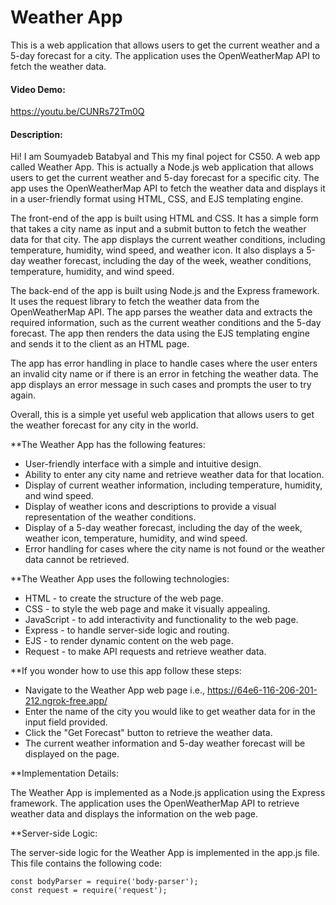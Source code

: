 
# Weather App

This is a web application that allows users to get the current weather and a 5-day forecast for a city. The application uses the OpenWeatherMap API to fetch the weather data.




#### Video Demo:

https://youtu.be/CUNRs72Tm0Q



#### Description:

Hi! I am Soumyadeb Batabyal and This my final poject for CS50. A web app called Weather App. This is actually a Node.js web application that allows users to get the current weather and 5-day forecast for a specific city. The app uses the OpenWeatherMap API to fetch the weather data and displays it in a user-friendly format using HTML, CSS, and EJS templating engine.

The front-end of the app is built using HTML and CSS. It has a simple form that takes a city name as input and a submit button to fetch the weather data for that city. The app displays the current weather conditions, including temperature, humidity, wind speed, and weather icon. It also displays a 5-day weather forecast, including the day of the week, weather conditions, temperature, humidity, and wind speed.

The back-end of the app is built using Node.js and the Express framework. It uses the request library to fetch the weather data from the OpenWeatherMap API. The app parses the weather data and extracts the required information, such as the current weather conditions and the 5-day forecast. The app then renders the data using the EJS templating engine and sends it to the client as an HTML page.

The app has error handling in place to handle cases where the user enters an invalid city name or if there is an error in fetching the weather data. The app displays an error message in such cases and prompts the user to try again.

Overall, this is a simple yet useful web application that allows users to get the weather forecast for any city in the world.

**The Weather App has the following features:

- User-friendly interface with a simple and intuitive design.
- Ability to enter any city name and retrieve weather data for that location.
- Display of current weather information, including temperature, humidity, and wind speed.
- Display of weather icons and descriptions to provide a visual representation of the weather conditions.
- Display of a 5-day weather forecast, including the day of the week, weather icon, temperature, humidity, and wind speed.
- Error handling for cases where the city name is not found or the weather data cannot be retrieved.

**The Weather App uses the following technologies:

- HTML - to create the structure of the web page.
- CSS - to style the web page and make it visually appealing.
- JavaScript - to add interactivity and functionality to the web page.
- Express - to handle server-side logic and routing.
- EJS - to render dynamic content on the web page.
- Request - to make API requests and retrieve weather data.


**If you wonder how to use this app follow these steps:

- Navigate to the Weather App web page i.e.,  https://64e6-116-206-201-212.ngrok-free.app/
- Enter the name of the city you would like to get weather data for in the input field provided.
- Click the "Get Forecast" button to retrieve the weather data.
- The current weather information and 5-day weather forecast will be displayed on the page.


**Implementation Details:

The Weather App is implemented as a Node.js application using the Express framework. The application uses the OpenWeatherMap API to retrieve weather data and displays the information on the web page.

**Server-side Logic:

The server-side logic for the Weather App is implemented in the app.js file. This file contains the following code:

```const express = require('express');
const bodyParser = require('body-parser');
const request = require('request');
```





